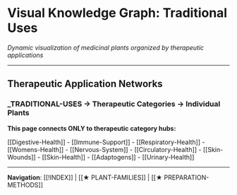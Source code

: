 # Visual Knowledge Graph: Traditional Uses

*Dynamic visualization of medicinal plants organized by therapeutic applications*

---

## Therapeutic Application Networks

### _TRADITIONAL-USES → Therapeutic Categories → Individual Plants

**This page connects ONLY to therapeutic category hubs:**

[[Digestive-Health]] - [[Immune-Support]] - [[Respiratory-Health]] - [[Womens-Health]] - [[Nervous-System]] - [[Circulatory-Health]] - [[Skin-Wounds]] - [[Skin-Health]] - [[Adaptogens]] - [[Urinary-Health]]

---

**Navigation**: [[!INDEX]] | [[★ PLANT-FAMILIES]] | [[★ PREPARATION-METHODS]]